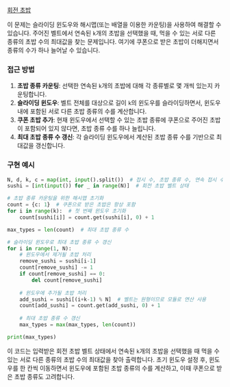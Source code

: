 [회전 초밥](https://www.acmicpc.net/problem/15961)

이 문제는 슬라이딩 윈도우와 해시맵(또는 배열을 이용한 카운팅)을 사용하여 해결할 수 있습니다. 주어진 벨트에서 연속된 `k`개의 초밥을 선택했을 때, 먹을 수 있는 서로 다른 종류의 초밥 수의 최대값을 찾는 문제입니다. 여기에 쿠폰으로 받은 초밥이 더해지면서 종류의 수가 하나 늘어날 수 있습니다.

### 접근 방법

1. **초밥 종류 카운팅**: 선택한 연속된 `k`개의 초밥에 대해 각 종류별로 몇 개씩 있는지 카운팅합니다.
2. **슬라이딩 윈도우**: 벨트 전체를 대상으로 길이 `k`의 윈도우를 슬라이딩하면서, 윈도우 내에 포함된 서로 다른 초밥 종류의 수를 계산합니다.
3. **쿠폰 초밥 추가**: 현재 윈도우에서 선택할 수 있는 초밥 종류에 쿠폰으로 주어진 초밥이 포함되어 있지 않다면, 초밥 종류 수를 하나 늘립니다.
4. **최대 초밥 종류 수 갱신**: 각 슬라이딩 윈도우에서 계산된 초밥 종류 수를 기반으로 최대값을 갱신합니다.

### 구현 예시

```python
N, d, k, c = map(int, input().split())  # 접시 수, 초밥 종류 수, 연속 접시 수, 쿠폰 번호
sushi = [int(input()) for _ in range(N)]  # 회전 초밥 벨트 상태

# 초밥 종류 카운팅을 위한 해시맵 초기화
count = {c: 1}  # 쿠폰으로 받은 초밥은 항상 포함
for i in range(k):  # 첫 번째 윈도우 초기화
    count[sushi[i]] = count.get(sushi[i], 0) + 1

max_types = len(count)  # 최대 초밥 종류 수

# 슬라이딩 윈도우로 최대 초밥 종류 수 갱신
for i in range(1, N):
    # 윈도우에서 제거될 초밥 처리
    remove_sushi = sushi[i-1]
    count[remove_sushi] -= 1
    if count[remove_sushi] == 0:
        del count[remove_sushi]
    
    # 윈도우에 추가될 초밥 처리
    add_sushi = sushi[(i+k-1) % N]  # 벨트는 원형이므로 모듈로 연산 사용
    count[add_sushi] = count.get(add_sushi, 0) + 1
    
    # 최대 초밥 종류 수 갱신
    max_types = max(max_types, len(count))

print(max_types)
```

이 코드는 입력받은 회전 초밥 벨트 상태에서 연속된 `k`개의 초밥을 선택했을 때 먹을 수 있는 서로 다른 종류의 초밥 수의 최대값을 찾아 출력합니다. 초기 윈도우 설정 후, 윈도우를 한 칸씩 이동하면서 윈도우에 포함된 초밥 종류의 수를 계산하고, 이때 쿠폰으로 받은 초밥 종류도 고려합니다.